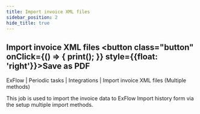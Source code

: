 ```yaml
---
title: Import invoice XML files
sidebar_position: 2
hide_title: true
---
```

## Import invoice XML files <button class="button" onClick={() => { print(); }} style={{float: 'right'}}>Save as PDF</button>

ExFlow \| Periodic tasks \| Integrations \| Import invoice XML files (Multiple methods)

This job is used to import the invoice data to ExFlow Import history form via the setup multiple import methods.